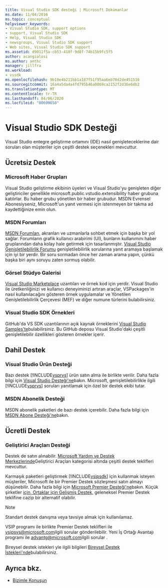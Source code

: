 ```yaml
---
title: Visual Studio SDK desteği | Microsoft Dokümanlar
ms.date: 11/04/2016
ms.topic: conceptual
helpviewer_keywords:
- Visual Studio SDK, support options
- support, Visual Studio SDK
- Help, Visual Studio SDK
- newsgroups, Visual Studio SDK support
- Web sites, Visual Studio SDK support
ms.assetid: d9011f5a-cb53-418f-9d8f-74b15b9fc5f5
author: acangialosi
ms.author: anthc
manager: jillfra
ms.workload:
- vssdk
ms.openlocfilehash: 9b10e4b211bb1a187f51f95aa6eb78d2de451516
ms.sourcegitcommit: 16a4a5da4a4fd795b46a0869ca2152f2d36e6db2
ms.translationtype: MT
ms.contentlocale: tr-TR
ms.lasthandoff: 04/06/2020
ms.locfileid: "80699650"
---
```

# <a name="support-for-the-visual-studio-sdk"></a>Visual Studio SDK Desteği
Visual Studio entegre geliştirme ortamını (IDE) nasıl genişleteceklerine dair soruları olan müşteriler için çeşitli destek seçenekleri mevcuttur.

## <a name="free-support"></a>Ücretsiz Destek

### <a name="microsoft-newsgroups"></a>Microsoft Haber Grupları
 Visual Studio geliştirme ekibinin üyeleri ve Visual Studio'yu genişleten diğer geliştiriciler genellikle microsoft.public.vstudio.extensibility haber grubuna katılırlar. Bu haber grubu yönetilen bir haber grubudur. MSDN Evrensel Abonesiyseniz, Microsoft'un yanıt vermesi için istenmeyen bir takma ad kaydettiğinize emin olun.

### <a name="msdn-forums"></a>MSDN Forumları
 [MSDN Forumları,](https://social.msdn.microsoft.com/Forums/en-US/home) akranları ve uzmanlarla sohbet etmek için başka bir yol sağlar. Forumların grafik kullanıcı arabirimi (UI), bunların kullanımını haber gruplarından daha kolay hale getirmek için tasarlanmıştır. [Visual Studio Genişletilebilirlik Forumu](/azure/devops/integrate/index?view=azure-devops&viewFallbackFrom=vsts) genişletilebilirlik sorularına yanıt aramaya başlamak için iyi bir yerdir. Bir soru sormadan önce her zaman arama yapın, çünkü başka biri aynı soruyu zaten sormuş olabilir.

### <a name="visual-studio-gallery"></a>Görsel Stüdyo Galerisi
 [Visual Studio Marketplace](https://marketplace.visualstudio.com/) uzantıları ve örnek kod için yerdir. Visual Studio ile üretkenliğinizi ve kullanıcı deneyiminizi artıran araçlar, VSPackages'in nasıl kullanılacağını gösteren örnek uygulamalar ve Yönetilen Genişletilebilirlik Çerçevesi (MEF) ve diğer numune türlerini bulabilirsiniz.

### <a name="visual-studio-sdk-samples"></a>Visual Studio SDK Örnekleri

GitHub'da VS SDK uzantılarının açık kaynak örneklerini [Visual Studio Samples'te](https://github.com/Microsoft/VSSDK-Extensibility-Samples)bulabilirsiniz. Bu GitHub deposu Visual Studio'daki çeşitli genişletilebilir özellikleri gösteren örnekler içerir.

## <a name="included-support"></a>Dahil Destek

### <a name="visual-studio-product-support"></a>Visual Studio Ürün Desteği
 Bazı destek [!INCLUDE[vsprvs](../code-quality/includes/vsprvs_md.md)] ürün satın alma ile birlikte verilir. Daha fazla bilgi için [Visual Studio Desteği'ne](https://msdn.microsoft.com/vstudio/cc136615.aspx)bakın. Microsoft, genişletilebilirlikle ilgili [!INCLUDE[vsprvs](../code-quality/includes/vsprvs_md.md)] soruları yanıtlamak için özel bir destek ekibi tutar.

### <a name="msdn-subscription-support"></a>MSDN Abonelik Desteği
 MSDN abonelik paketleri de bazı destek içerebilir. Daha fazla bilgi için [MSDN Abone Desteği'ne](https://msdn.microsoft.com/subscriptions/aa718661.aspx)bakın.

## <a name="paid-support"></a>Ücretli Destek

### <a name="developer-tools-support"></a>Geliştirici Araçları Desteği

Destek de satın alınabilir. [Microsoft Yardım ve Destek Merkezlerinde](https://support.microsoft.com/supportforbusiness/productselection?fltadd=sps-business-1&sapId=4fd4947b-15ea-ce01-080f-97f2ca3c76e8)Geliştirici Araçları kategorisi altında çeşitli destek teklifleri mevcuttur.

Karmaşık paketleri geliştirmek [!INCLUDE[vsipsdk](../extensibility/includes/vsipsdk_md.md)] için kullanmak isteyen müşteriler, Microsoft ile bir Premier Destek sözleşmesi satın almayı düşünebilir. Daha fazla bilgi için [Microsoft Premier Desteği'ne](https://support.microsoft.com/premier)bakın. Küçük şirketler [için, Ortaklar için Gelişmiş Destek,](https://partner.microsoft.com/support/advanced-cloud-support) geleneksel Premier Destek teklifine cazip bir alternatif olabilir.

> [!NOTE]
> Standart destek danışma veya tavsiye almak için kullanılamaz.

VSIP programı ile birlikte Premier Destek teklifleri ile [vsipsvs@microsoft.com](mailto:vsipsvs@microsoft.com)ilgili sorular gönderilebilir. Yeni İş Ortağı Avantajı programı ile [advantg@microsoft.com](mailto:advantg@microsoft.com)ilgili sorular .

Bireysel destek istekleri yle ilgili bilgileri [Bireysel Destek İstekleri'nde](https://support.microsoft.com/supportforbusiness/productselection)bulabilirsiniz.

## <a name="see-also"></a>Ayrıca bkz.

- [Bizimle Konuşun](../ide/feedback-options.md)
